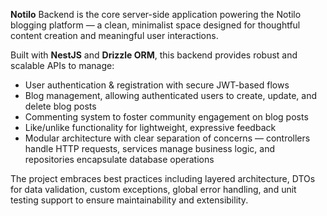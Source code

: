 **Notilo** Backend is the core server-side application powering the Notilo blogging platform — a clean, minimalist space designed for thoughtful content creation and meaningful user interactions.

Built with **NestJS** and **Drizzle ORM**, this backend provides robust and scalable APIs to manage:

- User authentication & registration with secure JWT-based flows
- Blog management, allowing authenticated users to create, update, and delete blog posts
- Commenting system to foster community engagement on blog posts
- Like/unlike functionality for lightweight, expressive feedback
- Modular architecture with clear separation of concerns — controllers handle HTTP requests, services manage business logic, and repositories encapsulate database operations
  
The project embraces best practices including layered architecture, DTOs for data validation, custom exceptions, global error handling, and unit testing support to ensure maintainability and extensibility.
